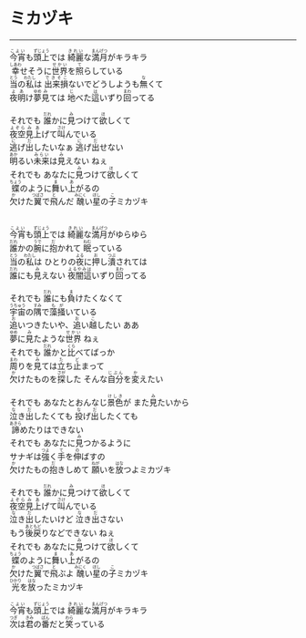 # ミカヅキ
---
<lyric>
<ruby>今宵<rt>こよい</rt></ruby>も<ruby>頭上<rt>ずじょう</rt></ruby>では <ruby>綺麗<rt>きれい</rt></ruby>な<ruby>満月<rt>まんげつ</rt></ruby>がキラキラ<br/>&#13;
<ruby>幸<rt>しあわ</rt></ruby>せそうに<ruby>世界<rt>せかい</rt></ruby>を<ruby>照<rt>て</rt></ruby>らしている<br/>&#13;
<ruby>当<rt>とう</rt></ruby>の<ruby>私<rt>わたし</rt></ruby>は <ruby>出来損<rt>できそこ</rt></ruby>ないでどうしようも<ruby>無<rt>な</rt></ruby>くて<br/>&#13;
<ruby>夜明<rt>よあ</rt></ruby>け<ruby>夢<rt>ゆめ</rt></ruby><ruby>見<rt>み</rt></ruby>ては <ruby>地<rt>じ</rt></ruby>べた<ruby>這<rt>は</rt></ruby>いずり<ruby>回<rt>まわ</rt></ruby>ってる<br/>&#13;
<br/>&#13;
それでも <ruby>誰<rt>だれ</rt></ruby>かに<ruby>見<rt>み</rt></ruby>つけて<ruby>欲<rt>ほ</rt></ruby>しくて<br/>&#13;
<ruby>夜空<rt>よぞら</rt></ruby><ruby>見上<rt>みあ</rt></ruby>げて<ruby>叫<rt>さけ</rt></ruby>んでいる<br/>&#13;
<ruby>逃<rt>に</rt></ruby>げ<ruby>出<rt>だ</rt></ruby>したいなぁ <ruby>逃<rt>に</rt></ruby>げ<ruby>出<rt>だ</rt></ruby>せない<br/>&#13;
<ruby>明<rt>あか</rt></ruby>るい<ruby>未来<rt>みらい</rt></ruby>は<ruby>見<rt>み</rt></ruby>えない ねぇ<br/>&#13;
それでも あなたに<ruby>見<rt>み</rt></ruby>つけて<ruby>欲<rt>ほ</rt></ruby>しくて<br/>&#13;
<ruby>蝶<rt>ちょう</rt></ruby>のように<ruby>舞<rt>ま</rt></ruby>い<ruby>上<rt>あ</rt></ruby>がるの<br/>&#13;
<ruby>欠<rt>か</rt></ruby>けた<ruby>翼<rt>つばさ</rt></ruby>で<ruby>飛<rt>と</rt></ruby>んだ <ruby>醜<rt>みにく</rt></ruby>い<ruby>星<rt>ほし</rt></ruby>の<ruby>子<rt>こ</rt></ruby>ミカヅキ<br/>&#13;
<br/>&#13;
<br/>&#13;
<ruby>今宵<rt>こよい</rt></ruby>も<ruby>頭上<rt>ずじょう</rt></ruby>では <ruby>綺麗<rt>きれい</rt></ruby>な<ruby>満月<rt>まんげつ</rt></ruby>がゆらゆら<br/>&#13;
<ruby>誰<rt>だれ</rt></ruby>かの<ruby>腕<rt>うで</rt></ruby>に<ruby>抱<rt>だ</rt></ruby>かれて <ruby>眠<rt>ねむ</rt></ruby>っている<br/>&#13;
<ruby>当<rt>とう</rt></ruby>の<ruby>私<rt>わたし</rt></ruby>は ひとりの<ruby>夜<rt>よる</rt></ruby>に<ruby>押<rt>お</rt></ruby>し<ruby>潰<rt>つぶ</rt></ruby>されては<br/>&#13;
<ruby>誰<rt>だれ</rt></ruby>にも<ruby>見<rt>み</rt></ruby>えない <ruby>夜闇這<rt>よるやみは</rt></ruby>いずり<ruby>回<rt>まわ</rt></ruby>ってる<br/>&#13;
<br/>&#13;
それでも <ruby>誰<rt>だれ</rt></ruby>にも<ruby>負<rt>ま</rt></ruby>けたくなくて<br/>&#13;
<ruby>宇宙<rt>うちゅう</rt></ruby>の<ruby>隅<rt>すみ</rt></ruby>で<ruby>藻掻<rt>もが</rt></ruby>いている<br/>&#13;
<ruby>追<rt>お</rt></ruby>いつきたいや、<ruby>追<rt>お</rt></ruby>い<ruby>越<rt>こ</rt></ruby>したい ああ<br/>&#13;
<ruby>夢<rt>ゆめ</rt></ruby>に<ruby>見<rt>み</rt></ruby>たような<ruby>世界<rt>せかい</rt></ruby> ねぇ<br/>&#13;
それでも <ruby>誰<rt>だれ</rt></ruby>かと<ruby>比<rt>くら</rt></ruby>べてばっか<br/>&#13;
<ruby>周<rt>まわ</rt></ruby>りを<ruby>見<rt>み</rt></ruby>ては<ruby>立<rt>た</rt></ruby>ち<ruby>止<rt>ど</rt></ruby>まって<br/>&#13;
<ruby>欠<rt>か</rt></ruby>けたものを<ruby>探<rt>さが</rt></ruby>した そんな<ruby>自分<rt>じぶん</rt></ruby>を<ruby>変<rt>か</rt></ruby>えたい<br/>&#13;
<br/>&#13;
それでも あなたとおんなじ<ruby>景色<rt>けしき</rt></ruby>が また<ruby>見<rt>み</rt></ruby>たいから<br/>&#13;
<ruby>泣<rt>な</rt></ruby>き<ruby>出<rt>だ</rt></ruby>したくても <ruby>投<rt>な</rt></ruby>げ<ruby>出<rt>だ</rt></ruby>したくても<br/>&#13;
<ruby>諦<rt>あきら</rt></ruby>めたりはできない<br/>&#13;
それでも あなたに<ruby>見<rt>み</rt></ruby>つかるように<br/>&#13;
サナギは<ruby>強<rt>つよ</rt></ruby>く<ruby>手<rt>て</rt></ruby>を<ruby>伸<rt>の</rt></ruby>ばすの<br/>&#13;
<ruby>欠<rt>か</rt></ruby>けたもの<ruby>抱<rt>だ</rt></ruby>きしめて <ruby>願<rt>ねが</rt></ruby>いを<ruby>放<rt>はな</rt></ruby>つよミカヅキ<br/>&#13;
<br/>&#13;
それでも <ruby>誰<rt>だれ</rt></ruby>かに<ruby>見<rt>み</rt></ruby>つけて<ruby>欲<rt>ほ</rt></ruby>しくて<br/>&#13;
<ruby>夜空<rt>よぞら</rt></ruby><ruby>見上<rt>みあ</rt></ruby>げて<ruby>叫<rt>さけ</rt></ruby>んでいる<br/>&#13;
<ruby>泣<rt>な</rt></ruby>き<ruby>出<rt>だ</rt></ruby>したいけど <ruby>泣<rt>な</rt></ruby>き<ruby>出<rt>だ</rt></ruby>さない<br/>&#13;
もう<ruby>後戻<rt>あともど</rt></ruby>りなどできない  ねぇ<br/>&#13;
それでも あなたに<ruby>見<rt>み</rt></ruby>つけて<ruby>欲<rt>ほ</rt></ruby>しくて<br/>&#13;
<ruby>蝶<rt>ちょう</rt></ruby>のように<ruby>舞<rt>ま</rt></ruby>い<ruby>上<rt>あ</rt></ruby>がるの<br/>&#13;
<ruby>欠<rt>か</rt></ruby>けた<ruby>翼<rt>つばさ</rt></ruby>で<ruby>飛<rt>と</rt></ruby>ぶよ <ruby>醜<rt>みにく</rt></ruby>い<ruby>星<rt>ほし</rt></ruby>の<ruby>子<rt>こ</rt></ruby>ミカヅキ<br/>&#13;
<ruby>光<rt>ひかり</rt></ruby>を<ruby>放<rt>はな</rt></ruby>ったミカヅキ<br/>&#13;
<br/>&#13;
<ruby>今宵<rt>こよい</rt></ruby>も<ruby>頭上<rt>ずじょう</rt></ruby>では <ruby>綺麗<rt>きれい</rt></ruby>な<ruby>満月<rt>まんげつ</rt></ruby>がキラキラ<br/>&#13;
<ruby>次<rt>つぎ</rt></ruby>は<ruby>君<rt>きみ</rt></ruby>の<ruby>番<rt>ばん</rt></ruby>だと<ruby>笑<rt>わら</rt></ruby>っている<br/>&#13;
</lyric>
